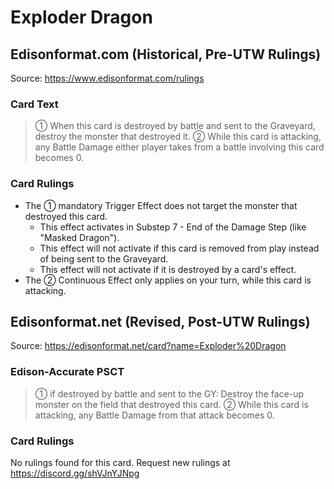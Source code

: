 # Exploder Dragon

## Edisonformat.com (Historical, Pre-UTW Rulings)

Source: https://www.edisonformat.com/rulings

### Card Text

> ① When this card is destroyed by battle and sent to the Graveyard, destroy the monster that destroyed it. ② While this card is attacking, any Battle Damage either player takes from a battle involving this card becomes 0.

### Card Rulings

*   The ① mandatory Trigger Effect does not target the monster that destroyed this card.
    *   This effect activates in Substep 7 - End of the Damage Step (like "Masked Dragon").
    *   This effect will not activate if this card is removed from play instead of being sent to the Graveyard.
    *   This effect will not activate if it is destroyed by a card's effect.
*   The ② Continuous Effect only applies on your turn, while this card is attacking.

## Edisonformat.net (Revised, Post-UTW Rulings)

Source: https://edisonformat.net/card?name=Exploder%20Dragon

### Edison-Accurate PSCT

> ① if destroyed by battle and sent to the GY: Destroy the face-up monster on the field that destroyed this card.
> ② While this card is attacking, any Battle Damage from that attack becomes 0.

### Card Rulings

No rulings found for this card. Request new rulings at https://discord.gg/shVJnYJNpg
            